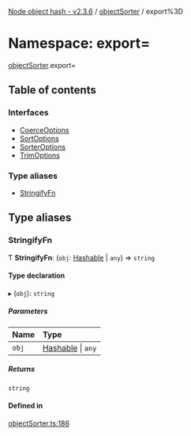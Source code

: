 [Node object hash - v2.3.6](../README.md) / [objectSorter](objectsorter.md) / export%3D

# Namespace: export=

[objectSorter](objectsorter.md).export=

## Table of contents

### Interfaces

- [CoerceOptions](../interfaces/objectsorter.export_.coerceoptions.md)
- [SortOptions](../interfaces/objectsorter.export_.sortoptions.md)
- [SorterOptions](../interfaces/objectsorter.export_.sorteroptions.md)
- [TrimOptions](../interfaces/objectsorter.export_.trimoptions.md)

### Type aliases

- [StringifyFn](objectsorter.export_.md#stringifyfn)

## Type aliases

### StringifyFn

Ƭ **StringifyFn**: (`obj`: [Hashable](../interfaces/hasher.export_.hashable.md) \| `any`) => `string`

#### Type declaration

▸ (`obj`): `string`

##### Parameters

| Name  | Type                                                          |
| :---- | :------------------------------------------------------------ |
| `obj` | [Hashable](../interfaces/hasher.export_.hashable.md) \| `any` |

##### Returns

`string`

#### Defined in

[objectSorter.ts:186](https://github.com/SkeLLLa/node-object-hash/blob/f48c0c9/src/objectSorter.ts#L186)

